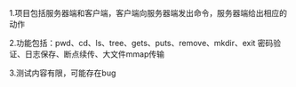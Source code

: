 1.项目包括服务器端和客户端，客户端向服务器端发出命令，服务器端给出相应的动作

2.功能包括：pwd、cd、ls、tree、gets、puts、remove、mkdir、exit
            密码验证、日志保存、断点续传、大文件mmap传输

3.测试内容有限，可能存在bug
